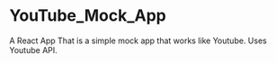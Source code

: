 # YouTube_Mock_App
A React App That is a simple mock app that works like Youtube. Uses Youtube API. 
